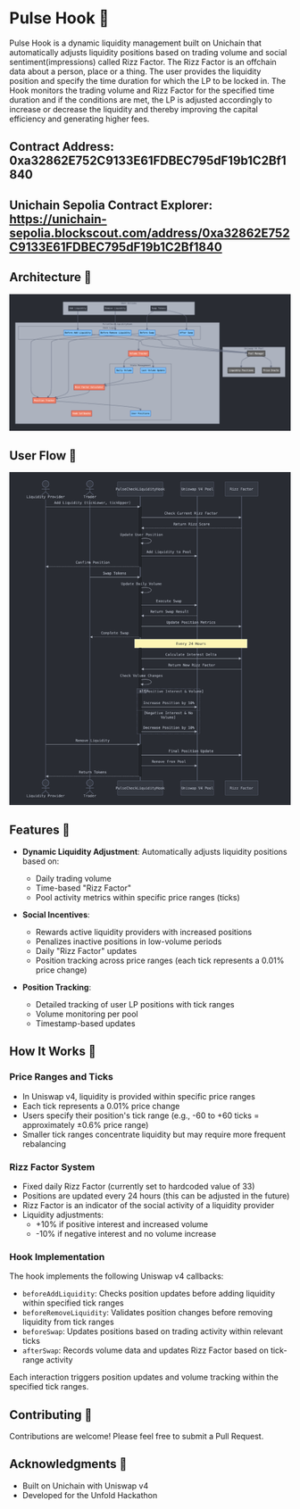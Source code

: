 # Pulse Hook 🌊

Pulse Hook is a dynamic liquidity management built on Unichain that automatically adjusts liquidity positions based on trading volume and social sentiment(impressions) called Rizz Factor. The Rizz Factor is an offchain data about a person, place or a thing. The user provides the liquidity position and specify the time duration for which the LP to be locked in. The Hook monitors the trading volume and Rizz Factor for the specified time duration and if the conditions are met, the LP is adjusted accordingly to increase or decrease the liquidity and thereby improving the capital efficiency and generating higher fees. 



## Contract Address: 0xa32862E752C9133E61FDBEC795dF19b1C2Bf1840

## Unichain Sepolia Contract Explorer: https://unichain-sepolia.blockscout.com/address/0xa32862E752C9133E61FDBEC795dF19b1C2Bf1840

## Architecture 📐
![Architecture Diagram](./architecture.png)

## User Flow 🔄
![User Flow Diagram](./userflow.png)

## Features 🚀

- **Dynamic Liquidity Adjustment**: Automatically adjusts liquidity positions based on:
  - Daily trading volume
  - Time-based "Rizz Factor"
  - Pool activity metrics within specific price ranges (ticks)

- **Social Incentives**: 
  - Rewards active liquidity providers with increased positions
  - Penalizes inactive positions in low-volume periods
  - Daily "Rizz Factor" updates
  - Position tracking across price ranges (each tick represents a 0.01% price change)

- **Position Tracking**:
  - Detailed tracking of user LP positions with tick ranges
  - Volume monitoring per pool
  - Timestamp-based updates

## How It Works 🔄

### Price Ranges and Ticks
- In Uniswap v4, liquidity is provided within specific price ranges
- Each tick represents a 0.01% price change
- Users specify their position's tick range (e.g., -60 to +60 ticks = approximately ±0.6% price range)
- Smaller tick ranges concentrate liquidity but may require more frequent rebalancing

### Rizz Factor System
- Fixed daily Rizz Factor (currently set to hardcoded value of 33)
- Positions are updated every 24 hours (this can be adjusted in the future)
- Rizz Factor is an indicator of the social activity of a liquidity provider
- Liquidity adjustments:
  - +10% if positive interest and increased volume
  - -10% if negative interest and no volume increase

### Hook Implementation
The hook implements the following Uniswap v4 callbacks:
- `beforeAddLiquidity`: Checks position updates before adding liquidity within specified tick ranges
- `beforeRemoveLiquidity`: Validates position changes before removing liquidity from tick ranges
- `beforeSwap`: Updates positions based on trading activity within relevant ticks
- `afterSwap`: Records volume data and updates Rizz Factor based on tick-range activity

Each interaction triggers position updates and volume tracking within the specified tick ranges.

## Contributing 🤝

Contributions are welcome! Please feel free to submit a Pull Request.

## Acknowledgments 🙏

- Built on Unichain with Uniswap v4
- Developed for the Unfold Hackathon